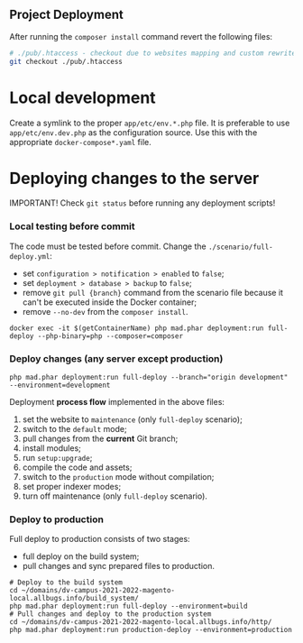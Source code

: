 ## Project Deployment ##
After running the `composer install` command revert the following files:

```bash
# ./pub/.htaccess - checkout due to websites mapping and custom rewrite rules
git checkout ./pub/.htaccess
```
# Local development #

Create a symlink to the proper `app/etc/env.*.php` file. It is preferable to use `app/etc/env.dev.php` as the
configuration source. Use this with the appropriate `docker-compose*.yaml` file.


# Deploying changes to the server #

IMPORTANT! Check `git status` before running any deployment scripts!

### Local testing before commit ###

The code must be tested before commit. Change the `./scenario/full-deploy.yml`:
- set `configuration > notification > enabled` to `false`;
- set `deployment > database > backup` to `false`;
- remove `git pull {branch}` command from the scenario file because it can't be executed inside the Docker container;
- remove `--no-dev` from the `composer install`.

```shell
docker exec -it $(getContainerName) php mad.phar deployment:run full-deploy --php-binary=php --composer=composer
```

### Deploy changes (any server except production) ###

```shell
php mad.phar deployment:run full-deploy --branch="origin development" --environment=development
```

Deployment **process flow** implemented in the above files:

1) set the website to `maintenance` (only `full-deploy` scenario);
2) switch to the `default` mode;
3) pull changes from the **current** Git branch;
4) install modules;
5) run `setup:upgrade`;
6) compile the code and assets;
7) switch to the `production` mode without compilation;
8) set proper indexer modes;
9) turn off maintenance (only `full-deploy` scenario).

### Deploy to production ###

Full deploy to production consists of two stages:
- full deploy on the build system;
- pull changes and sync prepared files to production.

```shell
# Deploy to the build system
cd ~/domains/dv-campus-2021-2022-magento-local.allbugs.info/build_system/
php mad.phar deployment:run full-deploy --environment=build
# Pull changes and deploy to the production system
cd ~/domains/dv-campus-2021-2022-magento-local.allbugs.info/http/
php mad.phar deployment:run production-deploy --environment=production
```
